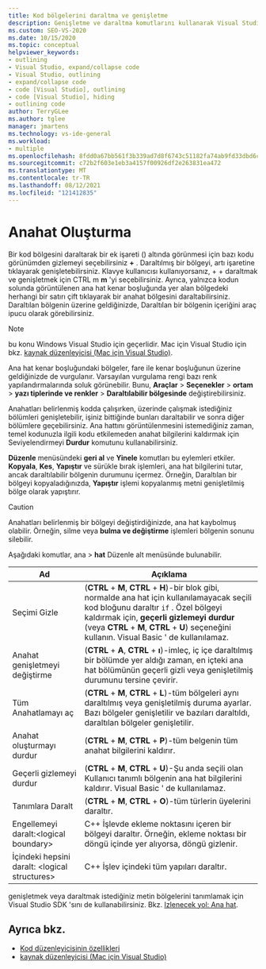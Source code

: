 ```yaml
---
title: Kod bölgelerini daraltma ve genişletme
description: Genişletme ve daraltma komutlarını kullanarak Visual Studio ana hat modunda nasıl çalışkullanabileceğinizi öğrenin
ms.custom: SEO-VS-2020
ms.date: 10/15/2020
ms.topic: conceptual
helpviewer_keywords:
- outlining
- Visual Studio, expand/collapse code
- Visual Studio, outlining
- expand/collapse code
- code [Visual Studio], outlining
- code [Visual Studio], hiding
- outlining code
author: TerryGLee
ms.author: tglee
manager: jmartens
ms.technology: vs-ide-general
ms.workload:
- multiple
ms.openlocfilehash: 8fdd0a67bb561f3b339ad7d8f6743c51182fa74ab9fd33dbd6cb39a6bafcc4a7
ms.sourcegitcommit: c72b2f603e1eb3a4157f00926df2e263831ea472
ms.translationtype: MT
ms.contentlocale: tr-TR
ms.lasthandoff: 08/12/2021
ms.locfileid: "121412835"
---
```

# <a name="outlining"></a>Anahat Oluşturma

Bir kod bölgesini daraltarak bir ek işareti () altında görünmesi için bazı kodu görünümden gizlemeyi seçebilirsiniz **+** . Daraltılmış bir bölgeyi, artı işaretine tıklayarak genişletebilirsiniz. Klavye kullanıcısı kullanıyorsanız,  +  + daraltmak ve genişletmek için CTRL m **m** 'yi seçebilirsiniz. Ayrıca, yalnızca kodun solunda görüntülenen ana hat kenar boşluğunda yer alan bölgedeki herhangi bir satırı çift tıklayarak bir anahat bölgesini daraltabilirsiniz. Daraltılan bölgenin üzerine geldiğinizde, Daraltılan bir bölgenin içeriğini araç ipucu olarak görebilirsiniz.

> [!NOTE]
> bu konu Windows Visual Studio için geçerlidir. Mac için Visual Studio için bkz. [kaynak düzenleyicisi (Mac için Visual Studio)](/visualstudio/mac/source-editor).

Ana hat kenar boşluğundaki bölgeler, fare ile kenar boşluğunun üzerine geldiğinizde de vurgulanır. Varsayılan vurgulama rengi bazı renk yapılandırmalarında soluk görünebilir. Bunu, **Araçlar**  >  **Seçenekler**  >  **ortam**  >  **yazı tiplerinde ve renkler**  >  **Daraltılabilir bölgesinde** değiştirebilirsiniz.

Anahatları belirlenmiş kodda çalışırken, üzerinde çalışmak istediğiniz bölümleri genişletebilir, işiniz bittiğinde bunları daraltabilir ve sonra diğer bölümlere geçebilirsiniz. Ana hattını görüntülenmesini istemediğiniz zaman, temel kodunuzla ilgili kodu etkilemeden anahat bilgilerini kaldırmak için Seviyelendirmeyi **Durdur** komutunu kullanabilirsiniz.

**Düzenle** menüsündeki **geri al** ve **Yinele** komutları bu eylemleri etkiler. **Kopyala**, **Kes**, **Yapıştır** ve sürükle bırak işlemleri, ana hat bilgilerini tutar, ancak daraltılabilir bölgenin durumunu içermez. Örneğin, Daraltılan bir bölgeyi kopyaladığınızda, **Yapıştır** işlemi kopyalanmış metni genişletilmiş bölge olarak yapıştırır.

> [!CAUTION]
> Anahatları belirlenmiş bir bölgeyi değiştirdiğinizde, ana hat kaybolmuş olabilir. Örneğin, silme veya **bulma ve değiştirme** işlemleri bölgenin sonunu silebilir.

Aşağıdaki komutlar, ana   >  **hat** Düzenle alt menüsünde bulunabilir.

|Ad|Açıklama|
|-|-|
|Seçimi Gizle|(**CTRL** + **M**, **CTRL** + **H**)-bir blok gibi, normalde ana hat için kullanılamayacak seçili kod bloğunu daraltır `if` . Özel bölgeyi kaldırmak için, **geçerli gizlemeyi durdur** (veya **CTRL** + **M**, **CTRL** + **U**) seçeneğini kullanın. Visual Basic ' de kullanılamaz.|
|Anahat genişletmeyi değiştirme| (**CTRL** + **A**, **CTRL** + **ı**)-imleç, iç içe daraltılmış bir bölümde yer aldığı zaman, en içteki ana hat bölümünün geçerli gizli veya genişletilmiş durumunu tersine çevirir.|
|Tüm Anahatlamayı aç|(**CTRL** + **M**, **CTRL** + **L**)-tüm bölgeleri aynı daraltılmış veya genişletilmiş duruma ayarlar. Bazı bölgeler genişletilir ve bazıları daraltıldı, daraltılan bölgeler genişletilir.|
|Anahat oluşturmayı durdur|(**CTRL** + **M**, **CTRL** + **P**)-tüm belgenin tüm anahat bilgilerini kaldırır.|
|Geçerli gizlemeyi durdur|(**CTRL** + **M**, **CTRL** + **U**)-Şu anda seçili olan Kullanıcı tanımlı bölgenin ana hat bilgilerini kaldırır. Visual Basic ' de kullanılamaz.|
|Tanımlara Daralt|(**CTRL** + **M**, **CTRL** + **O**)-tüm türlerin üyelerini daraltır.|
|Engellemeyi daralt:\<logical boundary>|C++ İşlevde ekleme noktasını içeren bir bölgeyi daraltır. Örneğin, ekleme noktası bir döngü içinde yer alıyorsa, döngü gizlenir.|
|İçindeki hepsini daralt: \<logical structures>|C++ İşlev içindeki tüm yapıları daraltır.|

genişletmek veya daraltmak istediğiniz metin bölgelerini tanımlamak için Visual Studio SDK 'sını de kullanabilirsiniz. Bkz. [Izlenecek yol: Ana hat](../extensibility/walkthrough-outlining.md).

## <a name="see-also"></a>Ayrıca bkz.

- [Kod düzenleyicisinin özellikleri](../ide/writing-code-in-the-code-and-text-editor.md)
- [kaynak düzenleyicisi (Mac için Visual Studio)](/visualstudio/mac/source-editor)
